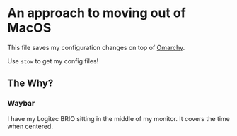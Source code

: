 # An approach to moving out of MacOS

This file saves my configuration changes on top of [Omarchy](https://omarchy.org/). 

Use `stow` to get my config files!



## The Why?

### Waybar

I have my Logitec BRIO sitting in the middle of my monitor. It covers the time when centered.


